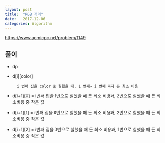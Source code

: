 ```yaml
---
layout: post
title:  "RGB 거리"
date:   2017-12-06
categories: Algorithm
---
```


<https://www.acmicpc.net/problem/1149>

## 풀이

- dp
- d[i][color]
	
		i 번째 집을 color 로 칠했을 때, 1 번째~ i 번째 까지 든 최소 비용

- d[i+1][0] = i번째 집을 1번으로 칠했을 때 든 최소 비용과, 2번으로 칠했을 때 든 최소비용 중 작은 값
- d[i+1][1] = i번째 집을 0번으로 칠했을 때 든 최소 비용과, 2번으로 칠했을 때 든 최소비용 중 작은 값
- d[i+1][2] = i번째 집을 0번으로 칠했을 때 든 최소 비용과, 1번으로 칠했을 때 든 최소비용 중 작은 값
